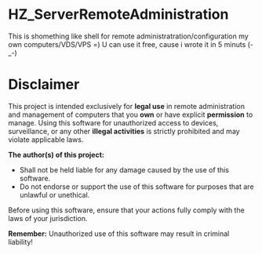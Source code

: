 # HZ_ServerRemoteAdministration
This is shomething like shell for remote administratration/configuration my own computers/VDS/VPS =)
U can use it free, cause i wrote it in 5 minuts (-_-)


# Disclaimer

This project is intended exclusively for **legal use** in remote administration and management of computers that you **own** or have explicit **permission** to manage.
Using this software for unauthorized access to devices, surveillance, or any other **illegal activities** is strictly prohibited and may violate applicable laws.

**The author(s) of this project:**
- Shall not be held liable for any damage caused by the use of this software.
- Do not endorse or support the use of this software for purposes that are unlawful or unethical.  

Before using this software, ensure that your actions fully comply with the laws of your jurisdiction.  

**Remember:** Unauthorized use of this software may result in criminal liability!
